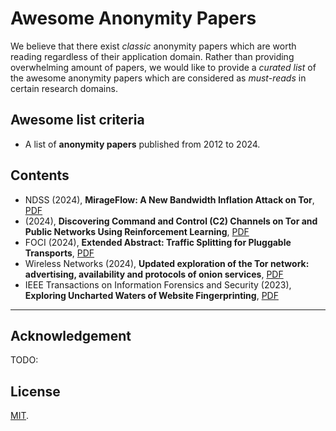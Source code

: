 # Awesome Anonymity Papers

We believe that there exist *classic* anonymity papers which are worth reading regardless of their application domain. Rather than providing overwhelming amount of papers, we would like to provide a *curated list* of the awesome anonymity papers which are considered as *must-reads* in certain research domains.

## Awesome list criteria

- A list of **anonymity papers** published from 2012 to 2024.

## Contents

- NDSS (2024), **MirageFlow: A New Bandwidth Inflation Attack on Tor**, [PDF](https://www.ndss-symposium.org/wp-content/uploads/2024-1133-paper.pdf)  
- (2024), **Discovering Command and Control (C2) Channels on Tor and Public Networks Using Reinforcement Learning**, [PDF](https://arxiv.org/pdf/2402.09200.pdf)
- FOCI (2024), **Extended Abstract: Traffic Splitting for Pluggable Transports**, [PDF](https://petsymposium.org/foci/2024/foci-2024-0004.pdf)
- Wireless Networks (2024), **Updated exploration of the Tor network: advertising, availability and protocols of onion services**, [PDF](https://link.springer.com/article/10.1007/s11276-024-03679-4)
- IEEE Transactions on Information Forensics and Security (2023), **Exploring Uncharted Waters of Website Fingerprinting**, [PDF](https://ieeexplore.ieee.org/abstract/document/10356094)

***

## Acknowledgement

TODO:

## License

[MIT](LICENSE).
